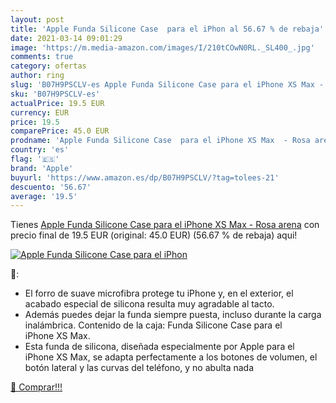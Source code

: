 ```yaml
---
layout: post
title: 'Apple Funda Silicone Case  para el iPhon al 56.67 % de rebaja'
date: 2021-03-14 09:01:29
image: 'https://m.media-amazon.com/images/I/210tCOwN0RL._SL400_.jpg'
comments: true
category: ofertas
author: ring
slug: 'B07H9PSCLV-es Apple Funda Silicone Case para el iPhone XS Max - Rosa arena'
sku: 'B07H9PSCLV-es'
actualPrice: 19.5 EUR
currency: EUR
price: 19.5
comparePrice: 45.0 EUR
prodname: 'Apple Funda Silicone Case  para el iPhone XS Max  - Rosa arena'
country: 'es'
flag: '🇪🇸'
brand: 'Apple'
buyurl: 'https://www.amazon.es/dp/B07H9PSCLV/?tag=tolees-21'
descuento: '56.67'
average: '19.5'
---
```


Tienes [Apple Funda Silicone Case  para el iPhone XS Max  - Rosa arena](https://www.amazon.es/dp/B07H9PSCLV/?tag=tolees-21) con precio final de  19.5 EUR (original: 45.0 EUR) (56.67 %  de rebaja) aqui!

[![Apple Funda Silicone Case  para el iPhon](https://m.media-amazon.com/images/I/210tCOwN0RL._SL400_.jpg)](https://www.amazon.es/dp/B07H9PSCLV/?tag=tolees-21)

🔎:

- El forro de suave microfibra protege tu iPhone y, en el exterior, el acabado especial de silicona resulta muy agradable al tacto.
- Además puedes dejar la funda siempre puesta, incluso durante la carga inalámbrica. Contenido de la caja: Funda Silicone Case para el iPhone XS Max.
- Esta funda de silicona, diseñada especialmente por Apple para el iPhone XS Max, se adapta perfectamente a los botones de volumen, el botón lateral y las curvas del teléfono, y no abulta nada

[🛒 Comprar!!!](https://www.amazon.es/dp/B07H9PSCLV/?tag=tolees-21)
